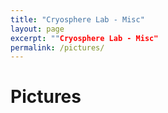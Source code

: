 ```yaml
---
title: "Cryosphere Lab - Misc"
layout: page
excerpt: ""Cryosphere Lab - Misc"
permalink: /pictures/
---
```


# Pictures
